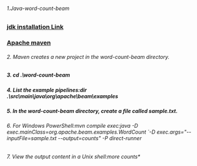 ######  1.Java-word-count-beam
### [jdk installation Link](https://www.oracle.com/java/technologies/downloads/#jdk19-windows)
### [Apache maven](https://maven.apache.org/download.cgi)
###### 2. Maven creates a new project in the word-count-beam directory.
##### 3. cd .\word-count-beam
##### 4. List the example pipelines:dir .\src\main\java\org\apache\beam\examples
##### 5. In the word-count-beam directory, create a file called sample.txt.
###### 6. For Windows PowerShell:mvn compile exec:java -D exec.mainClass=org.apache.beam.examples.WordCount `-D exec.args="--inputFile=sample.txt --output=counts" -P direct-runner
###### 7. View the output content in a Unix shell:more counts*
